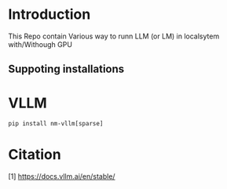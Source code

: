 # Introduction 
This Repo contain Various way to runn LLM (or LM) in localsytem with/Withough GPU


## Suppoting installations 

# VLLM 
```
pip install nm-vllm[sparse]

```

# Citation 

[1] https://docs.vllm.ai/en/stable/